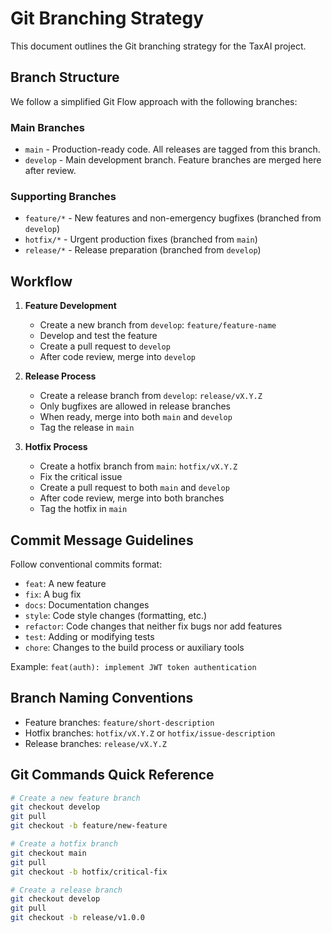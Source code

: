 # Git Branching Strategy

This document outlines the Git branching strategy for the TaxAI project.

## Branch Structure

We follow a simplified Git Flow approach with the following branches:

### Main Branches

- `main` - Production-ready code. All releases are tagged from this branch.
- `develop` - Main development branch. Feature branches are merged here after review.

### Supporting Branches

- `feature/*` - New features and non-emergency bugfixes (branched from `develop`)
- `hotfix/*` - Urgent production fixes (branched from `main`)
- `release/*` - Release preparation (branched from `develop`)

## Workflow

1. **Feature Development**
   - Create a new branch from `develop`: `feature/feature-name`
   - Develop and test the feature
   - Create a pull request to `develop`
   - After code review, merge into `develop`

2. **Release Process**
   - Create a release branch from `develop`: `release/vX.Y.Z`
   - Only bugfixes are allowed in release branches
   - When ready, merge into both `main` and `develop`
   - Tag the release in `main`

3. **Hotfix Process**
   - Create a hotfix branch from `main`: `hotfix/vX.Y.Z`
   - Fix the critical issue
   - Create a pull request to both `main` and `develop`
   - After code review, merge into both branches
   - Tag the hotfix in `main`

## Commit Message Guidelines

Follow conventional commits format:

- `feat`: A new feature
- `fix`: A bug fix
- `docs`: Documentation changes
- `style`: Code style changes (formatting, etc.)
- `refactor`: Code changes that neither fix bugs nor add features
- `test`: Adding or modifying tests
- `chore`: Changes to the build process or auxiliary tools

Example: `feat(auth): implement JWT token authentication`

## Branch Naming Conventions

- Feature branches: `feature/short-description`
- Hotfix branches: `hotfix/vX.Y.Z` or `hotfix/issue-description`
- Release branches: `release/vX.Y.Z`

## Git Commands Quick Reference

```bash
# Create a new feature branch
git checkout develop
git pull
git checkout -b feature/new-feature

# Create a hotfix branch
git checkout main
git pull
git checkout -b hotfix/critical-fix

# Create a release branch
git checkout develop
git pull
git checkout -b release/v1.0.0
```
